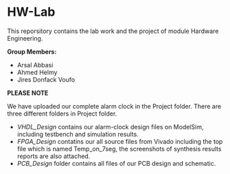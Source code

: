 # HW-Lab
This reporsitory contains the lab work and the project of module Hardware Engineering. 

**Group Members:**  

- Arsal Abbasi  
- Ahmed Helmy  
- Jires Donfack Voufo  

**PLEASE NOTE**

We have uploaded our complete alarm clock in the Project folder. There are three different folders in Project folder. 
-  *VHDL_Design* contains our alarm-clock design files on ModelSim, including testbench and simulation results.
-  *FPGA_Design* contatins our all source files from Vivado including the top file which is named Temp_on_7seg, the screenshots of synthesis results reports are also attached.
-  *PCB_Design* folder contains all files of our PCB design and schematic.  
